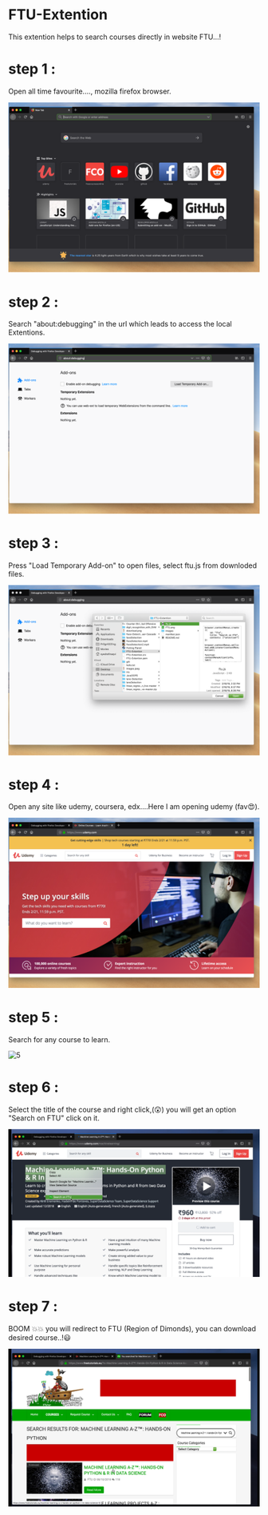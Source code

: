 # FTU-Extention

This extention helps to search courses directly in website FTU...!

# step 1 :

Open all time favourite...., mozilla firefox browser.


![1](./images/1.png)

# step 2 :

Search "about:debugging" in the url which leads to access the local Extentions.

![2](./images/2.png)

# step 3 :

Press "Load Temporary Add-on" to open files, select ftu.js from downloded files.

![3](./images/3.png)

# step 4 :

Open any site like udemy, coursera, edx....Here I am opening udemy (fav😍).

![4](./images/4.png)

# step 5 :

Search for any course to learn.

![5](./images/5.png)

# step 6 :

Select the title of the course and right click,(😲) you will get an option "Search on FTU" click on it.

![6](./images/6.png)

# step 7 :

BOOM 💥💥  you will redirect to FTU (Region of Dimonds), you can download desired course..!😃

![7](./images/7.png)
